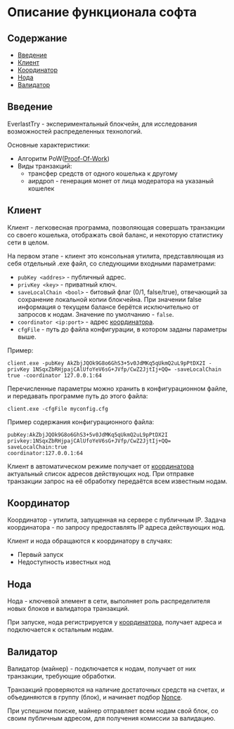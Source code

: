 # Описание функционала софта

## Содержание
- [Введение](#введение)
- [Клиент](#клиент)
- [Координатор](#координатор)
- [Нода](#нода)
- [Валидатор](#валидатор)

## Введение
EverlastTry - экспериментальный блокчейн, для исследования возможностей распределенных технологий.

Основные характеристики:
- Алгоритм PoW([Proof-Of-Work](https://forklog.com/chto-takoe-proof-of-work-i-proof-of-stake/))
- Виды транзакций:
  - трансфер средств от одного кошелька к другому
  - аирдроп - генерация монет от лица модератора на указаный кошелек

## Клиент
Клиент - легковесная программа, позволяющая совершать транзакции со своего кошелька, отображать свой баланс, и некоторую статистику сети в целом.

На первом этапе - клиент это консольная утилита, представляющая из себя отдельный .exe файл, со следующими входными параметрами:
- ``pubKey <addres>`` - публичный адрес.
- ``privKey <key>`` - приватный ключ.
- ``saveLocalChain <bool>`` - битовый флаг (0/1, false/true), отвечающий за сохранение локальной копии блокчейна. При значении false информация о текущем балансе берётся исключительно от запросов к нодам. Значение по умолчанию - `false`.
- ``coordinator <ip:port>`` - адрес [координатора](#координатор).
- ``cfgFile`` - путь до файла конфигурации, в котором заданы параметры выше.

Пример:

``client.exe -pubKey AkZbjJQOk9G8o6GhS3+5v0JdMKq5qUkmQ2uL9pPtDX2I -privKey 1NSqxZbRHjpajCAlUfoYeV6sG+JVfp/CwZ2JjtIj+QQ= -saveLocalChain true -coordinator 127.0.0.1:64``

Перечисленные параметры можно хранить в конфигурационном файле, и передавать программе путь до этого файла:

``client.exe -cfgFile myconfig.cfg``

Пример содержания конфигурационного файла:
```
pubKey:AkZbjJQOk9G8o6GhS3+5v0JdMKq5qUkmQ2uL9pPtDX2I
privkey:1NSqxZbRHjpajCAlUfoYeV6sG+JVfp/CwZ2JjtIj+QQ=
saveLocalChain:true
coordinator:127.0.0.1:64
```
Клиент в автоматическом режиме получает от [координатора](#координатор) актуальный список адресов действующих нод.
При отправке транзакции запрос на её обработку передаётся всем известным нодам.

## Координатор
Координатор - утилита, запущенная на сервере с публичным IP. Задача координатора - по запросу предоставлять IP адреса действующих нод.

Клиент и нода обращаются к координатору в случаях:
- Первый запуск
- Недоступность известных нод

## Нода
Нода - ключевой элемент в сети, выполняет роль распределителя новых блоков и валидатора транзакций.

При запуске, нода регистрируется у [координатора](#координатор), получает адреса и подключается к остальным нодам.

## Валидатор
Валидатор (майнер) - подключается к нодам, получает от них транзакции, требующие обработки.

Транзакций проверяются на наличие достаточных средств на счетах, и объединяются в группу (блок), и начинает подбор [Nonce](https://coincentral.com/what-is-a-nonce-proof-of-work/#:~:text=The%20nonce%20is%20a%20central,blockchains%20and%20cryptocurrencies%20like%20Bitcoin.&text=The%20nonce%20is%20a%20random,so%20win%20the%20block%20reward.).

При успешном поиске, майнер отправляет всем нодам свой блок, со своим публичным адресом, для получения комиссии за валидацию.
